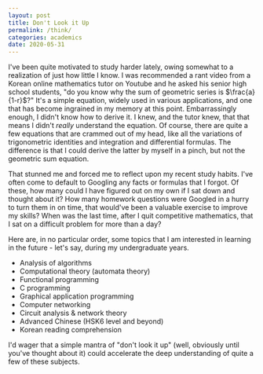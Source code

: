 ```yaml
---
layout: post
title: Don't Look it Up
permalink: /think/
categories: academics
date: 2020-05-31
---
```


I've been quite motivated to study harder lately, owing somewhat to a realization of just how little I know. I was recommended a rant video from a Korean online mathematics tutor on Youtube and he asked his senior high school students, "do you know why the sum of geometric series is \$\\frac\{a\}\{1-r\}\$\?" It's a simple equation, widely used in various applications, and one that has become ingrained in my memory at this point. Embarrassingly enough, I didn't know how to derive it. I knew, and the tutor knew, that that means I didn't *really* understand the equation. Of course, there are quite a few equations that are crammed out of my head, like all the variations of trigonometric identities and integration and differential formulas. The difference is that I could derive the latter by myself in a pinch, but not the geometric sum equation. 

That stunned me and forced me to reflect upon my recent study habits. I've often come to default to Googling any facts or formulas that I forgot. Of these, how many could I have figured out on my own if I sat down and thought about it? How many homework questions were Googled in a hurry to turn them in on time, that would've been a valuable exercise to improve my skills? When was the last time, after I quit competitive mathematics, that I sat on a difficult problem for more than a day?

Here are, in no particular order, some topics that I am interested in learning in the future - let's say, during my undergraduate years. 

* Analysis of algorithms
* Computational theory (automata theory)
* Functional programming
* C programming
* Graphical application programming
* Computer networking
* Circuit analysis & network theory
* Advanced Chinese (HSK6 level and beyond)
* Korean reading comprehension 

I'd wager that a simple mantra of "don't look it up" (well, obviously until you've thought about it) could accelerate the deep understanding of quite a few of these subjects. 

